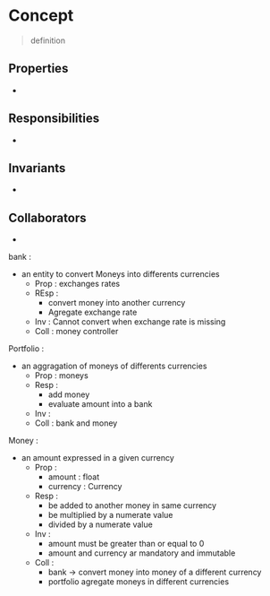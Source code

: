 # Concept

> definition

## Properties

- 

## Responsibilities

- 

## Invariants

- 

## Collaborators

- 


bank :
 - an entity to convert Moneys into differents currencies
    - Prop : exchanges rates
    - REsp : 
        - convert money  into another currency
        -  Agregate exchange rate
    - Inv : Cannot convert when exchange rate is missing
    - Coll : money controller

Portfolio :
 - an aggragation of moneys of differents currencies
    - Prop : moneys
    - Resp : 
        - add money
        - evaluate amount into a bank
    - Inv :
    - Coll :  bank and money

Money :
 - an amount expressed in a given currency
    - Prop : 
        - amount : float
        - currency : Currency
    - Resp : 
        - be added to another money in same currency
        - be multiplied by a numerate value
        - divided by a numerate value
    - Inv :  
        - amount must be greater than or equal to 0
        - amount and currency ar mandatory and immutable
    - Coll : 
        - bank -> convert money into money of a  different currency
        - portfolio agregate moneys in different currencies